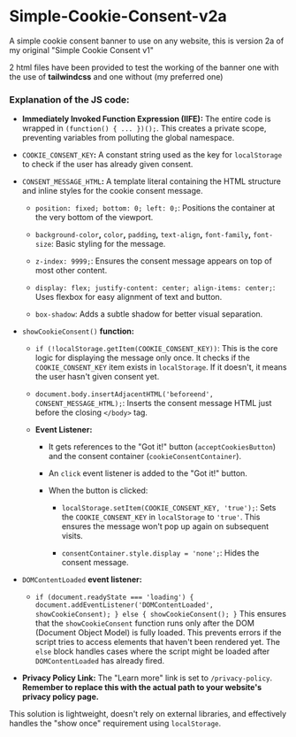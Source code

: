 # Simple-Cookie-Consent-v2a
A simple cookie consent banner to use on any website, 
this is version 2a of my original "Simple Cookie Consent v1"

2 html files have been provided to test the working of the banner
one with the use of **tailwindcss** and one without (my preferred one)

### **Explanation of the JS code:**

- **Immediately Invoked Function Expression (IIFE):** The entire code is wrapped in `(function() { ... })();`. This creates a private scope, preventing variables from polluting the global namespace.

- `COOKIE_CONSENT_KEY`**:** A constant string used as the key for `localStorage` to check if the user has already given consent.

- `CONSENT_MESSAGE_HTML`**:** A template literal containing the HTML structure and inline styles for the cookie consent message.

  - `position: fixed; bottom: 0; left: 0;`: Positions the container at the very bottom of the viewport.

  - `background-color`**,** `color`**,** `padding`**,** `text-align`**,** `font-family`**,** `font-size`: Basic styling for the message.

  - `z-index: 9999;`: Ensures the consent message appears on top of most other content.

  - `display: flex; justify-content: center; align-items: center;`: Uses flexbox for easy alignment of text and button.

  - `box-shadow`: Adds a subtle shadow for better visual separation.

- `showCookieConsent()` **function:**

  - `if (!localStorage.getItem(COOKIE_CONSENT_KEY))`: This is the core logic for displaying the message only once. It checks if the `COOKIE_CONSENT_KEY` item exists in `localStorage`. If it doesn't, it means the user hasn't given consent yet.

  - `document.body.insertAdjacentHTML('beforeend', CONSENT_MESSAGE_HTML);`: Inserts the consent message HTML just before the closing `</body>` tag.

  - **Event Listener:**

    - It gets references to the "Got it!" button (`acceptCookiesButton`) and the consent container (`cookieConsentContainer`).

    - An `click` event listener is added to the "Got it!" button.

    - When the button is clicked:

      - `localStorage.setItem(COOKIE_CONSENT_KEY, 'true');`: Sets the `COOKIE_CONSENT_KEY` in `localStorage` to `'true'`. This ensures the message won't pop up again on subsequent visits.

      - `consentContainer.style.display = 'none';`: Hides the consent message.

- `DOMContentLoaded` **event listener:**

  - `if (document.readyState === 'loading') { document.addEventListener('DOMContentLoaded', showCookieConsent); } else { showCookieConsent(); }` This ensures that the `showCookieConsent` function runs only after the DOM (Document Object Model) is fully loaded. This prevents errors if the script tries to access elements that haven't been rendered yet. The `else` block handles cases where the script might be loaded after `DOMContentLoaded` has already fired.

- **Privacy Policy Link:** The "Learn more" link is set to `/privacy-policy`. **Remember to replace this with the actual path to your website's privacy policy page.**

This solution is lightweight, doesn't rely on external libraries, and effectively handles the "show once" requirement using `localStorage`.

